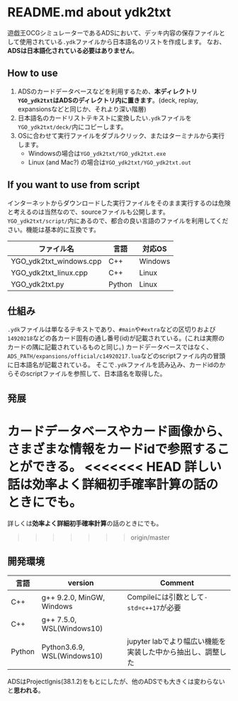 # README.md about ydk2txt

遊戯王OCGシミュレーターであるADSにおいて、デッキ内容の保存ファイルとして使用されている`.ydk`ファイルから日本語名のリストを作成します。
なお、**ADSは日本語化されている必要はありません**。

## How to use

1. ADSのカードデータベースなどを利用するため、**本ディレクトリ`YGO_ydk2txt`はADSのディレクトリ内に置きます**。(deck, replay, expansionsなどと同じか、それより深い階層)
2. 日本語名のカードリストテキストに変換したい`.ydk`ファイルを`YGO_ydk2txt/deck/`内にコピーします。
3. OSに合わせて実行ファイルをダブルクリック、またはターミナルから実行します。
    - Windowsの場合は`YGO_ydk2txt/YGO_ydk2txt.exe`
    - Linux (and Mac?) の場合は`YGO_ydk2txt/YGO_ydk2txt.out`

## If you want to use from script

インターネットからダウンロードした実行ファイルをそのまま実行するのは危険と考えるのは当然なので、sourceファイルも公開します。
`YGO_ydk2txt/script/`内にあるので、都合の良い言語のファイルを利用してください。機能は基本的に互換です。

|ファイル名|言語|対応OS|
|-|-|-|
|YGO_ydk2txt_windows.cpp|C++|Windows|
|YGO_ydk2txt_linux.cpp|C++|Linux|
|YGO_ydk2txt.py|Python|Linux|

## 仕組み

`.ydk`ファイルは単なるテキストであり、`#main`や`#extra`などの区切りおよび`14920218`などの各カード固有の通し番号(id)が記載されている。(これは実際のカードの隅に記載されているものと同じ。)
カードデータベースではなく、`ADS_PATH/expansions/official/c14920217.lua`などのscriptファイル内の冒頭に日本語名が記載されている。
そこで`.ydk`ファイルを読み込み、カードidのからそのscriptファイルを参照して、日本語名を取得した。

## 発展

カードデータベースやカード画像から、さまざまな情報をカードidで参照することができる。
<<<<<<< HEAD
詳しい話は**効率よく詳細初手確率計算**の話のときにでも。
=======
詳しくは**効率よく詳細初手確率計算**の話のときにでも。
>>>>>>> origin/master

## 開発環境

|言語|version|Comment|
|-|-|-|
|C++|g++ 9.2.0, MinGW, Windows|Compileには引数として`-std=c++17`が必要|
|C++|g++ 7.5.0, WSL(Windows10)||
|Python|Python3.6.9, WSL(Windows10)| jupyter labでより幅広い機能を実装した中から抽出し、調整した|

ADSはProjectIgnis(38.1.2)をもとにしたが、他のADSでも大きくは変わらないと**思われる**。